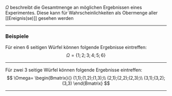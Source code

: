 $\Omega$ beschreibt die Gesamtmenge an möglichen Ergebnissen eines Experimentes. Diese kann für Wahrscheinlichkeiten als Obermenge aller [[Ereignis(se)]] gesehen werden

---
### Beispiele
Für einen $6$ seitigen Würfel können folgende Ergebnisse eintreffen:
$$
\Omega=\{1;2;3;4;5;6\}
$$

---
Für zwei $3$ seitige Würfel können folgende Ergebnisse eintreffen:
$$
\Omega=
\begin{Bmatrix}{}
	(1,1);(1,2);(1,3);\\
	(2,1);(2,2);(2,3);\\
	(3,1);(3,2);(3,3)
\end{Bmatrix}
$$

---